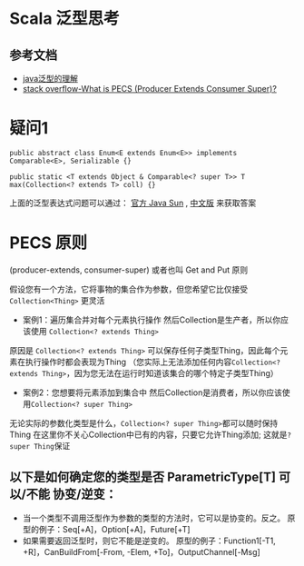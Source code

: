 # Scala 泛型思考
## 参考文档
- [java泛型的理解](http://hongjiang.info/java-generics/)
- [stack overflow-What is PECS (Producer Extends Consumer Super)?](https://stackoverflow.com/questions/2723397/what-is-pecs-producer-extends-consumer-super?rq=1)
# 疑问1

`public abstract class Enum<E extends Enum<E>> implements Comparable<E>, Serializable {}`
                
`public static <T extends Object & Comparable<? super T>> T max(Collection<? extends T> coll) {}`

上面的泛型表达式问题可以通过： [官方 Java Sun](http://java.sun.com/j2se/1.5/pdf/generics-tutorial.pdf) , [中文版](http://blog.csdn.net/explorers/archive/2005/08/15/454837.aspx) 来获取答案

# PECS 原则
 (producer-extends, consumer-super) 或者也叫 Get and Put 原则
 
假设您有一个方法，它将事物的集合作为参数，但您希望它比仅接受 `Collection<Thing>` 更灵活 

- 案例1：遍历集合并对每个元素执行操作
然后Collection是生产者，所以你应该使用 `Collection<? extends Thing>`

原因是 `Collection<? extends Thing>` 可以保存任何子类型Thing，因此每个元素在执行操作时都会表现为Thing
（您实际上无法添加任何内容`Collection<? extends Thing>`，因为您无法在运行时知道该集合的哪个特定子类型Thing）

- 案例2：您想要将元素添加到集合中
然后Collection是消费者，所以你应该使用`Collection<? super Thing>`

无论实际的参数化类型是什么，`Collection<? super Thing>`都可以随时保持Thing
在这里你不关心Collection中已有的内容，只要它允许Thing添加; 这就是`? super Thing`保证

## 以下是如何确定您的类型是否 ParametricType[T] 可以/不能 协变/逆变：
- 当一个类型不调用泛型作为参数的类型的方法时，它可以是协变的。反之。
原型的例子：Seq[+A]，Option[+A]，Future[+T]
- 如果需要返回泛型时，则它不能是逆变的。
原型的例子：Function1[-T1, +R]，CanBuildFrom[-From, -Elem, +To]，OutputChannel[-Msg]
